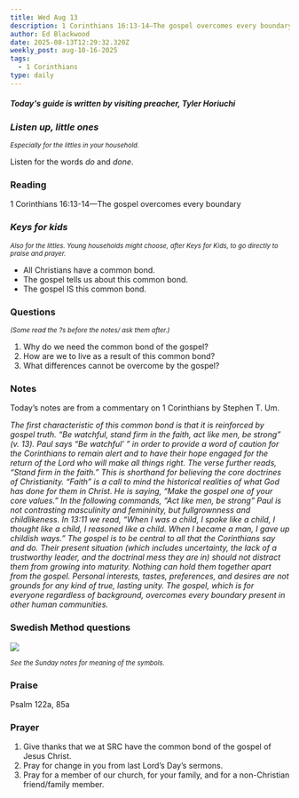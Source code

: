 ```yaml
---
title: Wed Aug 13
description: 1 Corinthians 16:13-14—The gospel overcomes every boundary
author: Ed Blackwood
date: 2025-08-13T12:29:32.320Z
weekly_post: aug-10-16-2025
tags:
  - 1 Corinthians
type: daily
---
```

##### *Today's guide is written by visiting preacher, Tyler Horiuchi*

### *Listen up, little ones*

<div><small><i>Especially for the littles in your household.</i></small></div>

Listen for the words *do* and *done*.

### Reading

1 Corinthians 16:13-14—The gospel overcomes every boundary

### *Keys for kids*

<div><small><i>Also for the littles. Young households might choose, after Keys for Kids, to go directly to praise and prayer.</i></small></div>

* All Christians have a common bond.
* The gospel tells us about this common bond.
* The gospel IS this common bond.

### Questions

<div><small><i>(Some read the ?s before the notes/ ask them after.)</i></small></div>

1. Why do we need the common bond of the gospel?
2. How are we to live as a result of this common bond?
3. What differences cannot be overcome by the gospel?

### Notes

Today’s notes are from a commentary on 1 Corinthians by Stephen T. Um.

*The first characteristic of this common bond is that it is reinforced by gospel truth. “Be watchful, stand firm in the faith, act like men, be strong” (v. 13). Paul says “Be watchful’ ” in order to provide a word of caution for the Corinthians to remain alert and to have their hope engaged for the return of the Lord who will make all things right. The verse further reads, “Stand firm in the faith.” This is shorthand for believing the core doctrines of Christianity. “Faith” is a call to mind the historical realities of what God has done for them in Christ. He is saying, “Make the gospel one of your core values.” In the following commands, “Act like men, be strong” Paul is not contrasting masculinity and femininity, but fullgrownness and childlikeness. In 13:11 we read, “When I was a child, I spoke like a child, I thought like a child, I reasoned like a child. When I became a man, I gave up childish ways.” The gospel is to be central to all that the Corinthians say and do. Their present situation (which includes uncertainty, the lack of a trustworthy leader, and the doctrinal mess they are in) should not distract them from growing into maturity. Nothing can hold them together apart from the gospel. Personal interests, tastes, preferences, and desires are not grounds for any kind of true, lasting unity. The gospel, which is for everyone regardless of background, overcomes every boundary present in other human communities.*

### Swedish Method questions

![](/static/img/family_worship_study_ed-swedish_questions.png)

<div><small><i>See the Sunday notes for meaning of the symbols.</i></small></div>

### Praise

P﻿salm 122a, 85a 

### Prayer

1. Give thanks that we at SRC have the common bond of the gospel of Jesus Christ.
2. Pray for change in you from last Lord’s Day’s sermons.
3. Pray for a member of our church, for your family, and for a non-Christian friend/family member.